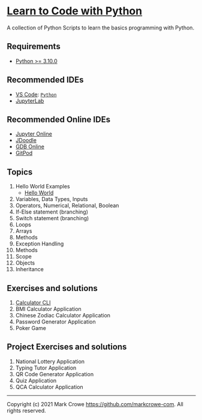 # [Learn to Code with Python](https://github.com/markcrowe-com/learntocode.py/)

A collection of Python Scripts to learn the basics programming with Python.

## Requirements
- [Python >= 3.10.0](https://www.python.org/downloads/)

## Recommended IDEs
- [VS Code](https://code.visualstudio.com/): [`Python`](https://code.visualstudio.com/docs/languages/python)
- [JupyterLab](https://jupyter.org/install.html)

## Recommended Online IDEs
- [Jupyter Online](https://jupyter.org/try)
- [JDoodle](https://www.jdoodle.com/python3-programming-online//)
- [GDB Online](https://www.onlinegdb.com/online_python_debugger)
- [GitPod](https://gitpod.io/)

## Topics
1. Hello World Examples
    - [Hello World](./HelloWorld.py)
2. Variables, Data Types, Inputs
3. Operators, Numerical, Relational, Boolean
4. If-Else statement (branching)
5. Switch statement (branching)
6. Loops
7. Arrays
8. Methods
9.  Exception Handling
10. Methods
11. Scope
12. Objects
13. Inheritance

## Exercises and solutions
1. [Calculator CLI](./CalculatorCLI/)
2. BMI Calculator Application
3. Chinese Zodiac Calculator Application
4. Password Generator Application
5. Poker Game

## Project Exercises and solutions
1. National Lottery Application
2. Typing Tutor Application
3. QR Code Generator Application
4. Quiz Application
5. QCA Calculator Application

---
Copyright (c) 2021 Mark Crowe <https://github.com/markcrowe-com>. All rights reserved.
